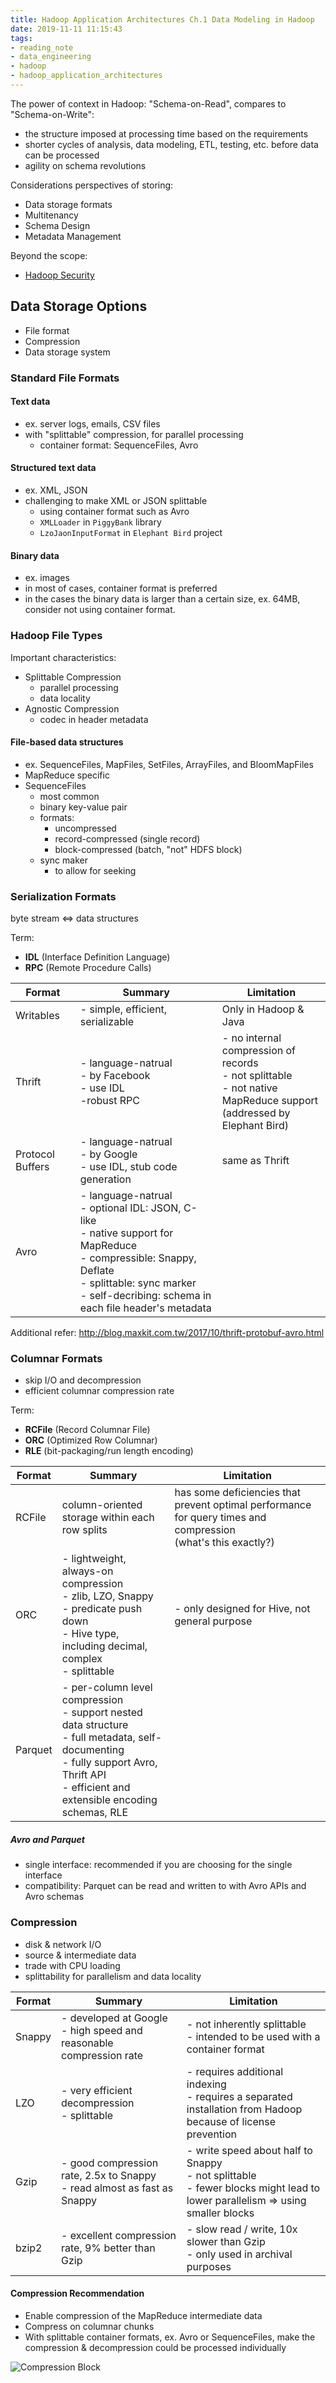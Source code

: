```yaml
---
title: Hadoop Application Architectures Ch.1 Data Modeling in Hadoop
date: 2019-11-11 11:15:43
tags:
- reading_note
- data_engineering
- hadoop
- hadoop_application_architectures
---
```


The power of context in Hadoop: "Schema-on-Read", compares to "Schema-on-Write":
- the structure imposed at processing time based on the requirements
- shorter cycles of analysis, data modeling, ETL, testing, etc. before data can be processed
- agility on schema revolutions

Considerations perspectives of storing:
- Data storage formats
- Multitenancy
- Schema Design
- Metadata Management

Beyond the scope:
- [Hadoop Security](http://bit.ly/hadoop-security)

## Data Storage Options

- File format
- Compression
- Data storage system

### Standard File Formats

#### Text data

- ex. server logs, emails, CSV files
- with "splittable" compression, for parallel processing
  - container format: SequenceFiles, Avro

#### Structured text data

- ex. XML, JSON
- challenging to make XML or JSON splittable
  - using container format such as Avro
  - `XMLLoader` in `PiggyBank` library
  - `LzoJaonInputFormat` in `Elephant Bird` project

#### Binary data

- ex. images
- in most of cases, container format is preferred
- in the cases the binary data is larger than a certain size, ex. 64MB, consider not using container format.

### Hadoop File Types

Important characteristics:
- Splittable Compression
  - parallel processing
  - data locality
- Agnostic Compression
  - codec in header metadata

#### File-based data structures

- ex. SequenceFiles, MapFiles, SetFiles, ArrayFiles, and BloomMapFiles
- MapReduce specific
- SequenceFiles
  - most common
  - binary key-value pair
  - formats:
    - uncompressed
    - record-compressed (single record)
    - block-compressed (batch, "not" HDFS block)
  - sync maker
    - to allow for seeking

### Serialization Formats

byte stream <=> data structures

Term:
- **IDL** (Interface Definition Language)
- **RPC** (Remote Procedure Calls)

| Format | Summary | Limitation |
|---|---|---|
| Writables | - simple, efficient, serializable | Only in Hadoop & Java |
| Thrift | - language-natrual <br> - by Facebook <br> - use IDL <br> -robust RPC | - no internal compression of records <br> - not splittable <br> - not native MapReduce support <br> (addressed by Elephant Bird) |
| Protocol Buffers | - language-natrual <br> - by Google <br> - use IDL, stub code generation | same as Thrift |
| Avro | - language-natrual <br> - optional IDL: JSON, C-like <br> - native support for MapReduce <br> - compressible: Snappy, Deflate <br> - splittable: sync marker <br> - self-decribing: schema in each file header's metadata |

Additional refer: http://blog.maxkit.com.tw/2017/10/thrift-protobuf-avro.html

### Columnar Formats

- skip I/O and decompression
- efficient columnar compression rate

Term:
- **RCFile** (Record Columnar File)
- **ORC** (Optimized Row Columnar)
- **RLE** (bit-packaging/run length encoding)

| Format | Summary | Limitation |
|---|---|---|
| RCFile | column-oriented storage within each row splits | has some deficiencies that prevent optimal performance for query times and compression <br> (what's this exactly?) |
| ORC | - lightweight, always-on compression <br> - zlib, LZO, Snappy <br> - predicate push down <br> - Hive type, including decimal, complex <br> - splittable | - only designed for Hive, not general purpose |
| Parquet | - per-column level compression <br> - support nested data structure <br> - full metadata, self-documenting <br> - fully support Avro, Thrift API <br> - efficient and extensible encoding schemas, RLE |  |

##### Avro and Parquet

- single interface: recommended if you are choosing for the single interface
- compatibility: Parquet can be read and written to with Avro APIs and Avro schemas

### Compression

- disk & network I/O
- source & intermediate data
- trade with CPU loading
- splittability for parallelism and data locality

| Format | Summary | Limitation |
|---|---|---|
| Snappy | - developed at Google <br> - high speed and reasonable compression rate | - not inherently splittable <br> - intended to be used with a container format |
| LZO | - very efficient decompression <br> - splittable | - requires additional indexing <br> - requires a separated installation from Hadoop because of license prevention |
| Gzip | - good compression rate, 2.5x to Snappy <br> - read almost as fast as Snappy | - write speed about half to Snappy <br> - not splittable <br> - fewer blocks might lead to lower parallelism => using smaller blocks |
| bzip2 | - excellent compression rate, 9% better than Gzip | - slow read / write, 10x slower than Gzip <br> - only used in archival purposes |

#### Compression Recommendation

- Enable compression of the MapReduce intermediate data
- Compress on columnar chunks
- With splittable container formats, ex. Avro or SequenceFiles, make the compression & decompression could be processed individually

![Compression Block](https://github.com/weasellin/docker-hexo/raw/master/source/_posts/Hadoop-Application-Architectures-Ch-1-Data-Modeling-in-Hadoop/container_format_and_compression_block.png)
